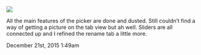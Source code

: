 <img src="../../media/135734046874.png"/>
<div class="caption"><p>All the main features of the picker are done and dusted. Still couldn&rsquo;t find a way of getting a picture on the tab view but ah well. Sliders are all connected up and I refined the rename tab a little more.</p> </div>
          
<div id="footer">
<span id="timestamp"> December 21st, 2015 1:49am </span>
</div>
